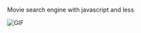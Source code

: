 Movie search engine with javascript and less

![GIF](https://user-images.githubusercontent.com/84550521/236658990-e163502e-8ce6-42a6-a648-c37dd332c44f.gif)

